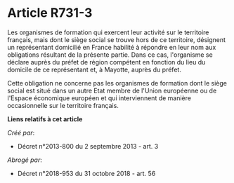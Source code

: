 # Article R731-3

Les organismes de formation qui exercent leur activité sur le territoire français, mais dont le siège social se trouve hors
de ce territoire, désignent un représentant domicilié en France habilité à répondre en leur nom aux obligations résultant de
la présente partie. Dans ce cas, l'organisme se déclare auprès du préfet de région compétent en fonction du lieu du domicile
de ce représentant et, à Mayotte, auprès du préfet.

Cette obligation ne concerne pas les organismes de formation dont le siège social est situé dans un autre Etat membre de
l'Union européenne ou de l'Espace économique européen et qui interviennent de manière occasionnelle sur le territoire
français.

**Liens relatifs à cet article**

_Créé par_:

  - Décret n°2013-800 du 2 septembre 2013 - art. 3

_Abrogé par_:

  - Décret n°2018-953 du 31 octobre 2018 - art. 56
